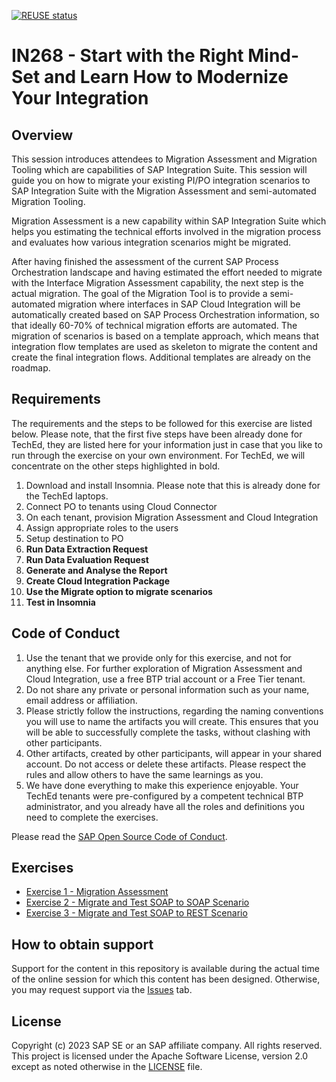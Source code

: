 [![REUSE status](https://api.reuse.software/badge/github.com/SAP-samples/asugtech2023-in268)](https://api.reuse.software/info/github.com/SAP-samples/asugtech2023-in268)

# IN268 - Start with the Right Mind-Set and Learn How to Modernize Your Integration

<!--
## Description

This repository contains the material for the SAP TechEd 2023 session called <b>IN268 - Start with the Right Mind-Set and Learn How to Modernize Your Integration</b>.  

This session will guide you on how to migrate your existing SAP Process Integration and SAP Process Orchestration (PI/PO) scenarios to SAP Integration Suite with the Migration Assessment and semi-automated Migration Tooling. Migration Assessment is a new capability within SAP Integration Suite which helps you estimating the technical efforts involved in the migration process and evaluates how various integration scenarios might be migrated. 

After having finished the assessment of the current SAP Process Orchestration landscape and having estimated the effort needed to migrate with the Interface Migration Assessment capability, the next step is the actual migration. The goal of the Migration Tool is to provide a semi-automated migration where interfaces in SAP Cloud Integration will be automatically created based on SAP Process Orchestration information, so that ideally 60-70% of technical migration efforts are automated. The migration of scenarios is based on a template approach, which means that integration flow templates are used as skeleton to migrate the content and create the final integration flows. Additional templates are already on the roadmap.
-->

## Overview

This session introduces attendees to Migration Assessment and Migration Tooling which are capabilities of SAP Integration Suite. This session will guide you on how to migrate your existing PI/PO integration scenarios to SAP Integration Suite with the Migration Assessment and semi-automated Migration Tooling.

Migration Assessment is a new capability within SAP Integration Suite which helps you estimating the technical efforts involved in the migration process and evaluates how various integration scenarios might be migrated. 

After having finished the assessment of the current SAP Process Orchestration landscape and having estimated the effort needed to migrate with the Interface Migration Assessment capability, the next step is the actual migration. The goal of the Migration Tool is to provide a semi-automated migration where interfaces in SAP Cloud Integration will be automatically created based on SAP Process Orchestration information, so that ideally 60-70% of technical migration efforts are automated. The migration of scenarios is based on a template approach, which means that integration flow templates are used as skeleton to migrate the content and create the final integration flows. Additional templates are already on the roadmap.

## Requirements

The requirements and the steps to be followed for this exercise are listed below. Please note, that the first five steps have been already done for TechEd, they are listed here for your information just in case that you like to run through the exercise on your own environment. For TechEd, we will concentrate on the other steps highlighted in bold. 

1. Download and install Insomnia. Please note that this is already done for the TechEd laptops.
2. Connect PO to tenants using Cloud Connector
3. On each tenant, provision Migration Assessment and Cloud Integration
4. Assign appropriate roles to the users
5. Setup destination to PO
5. <B>Run Data Extraction Request</B>
6. <B>Run Data Evaluation Request</B>
7. <B>Generate and Analyse the Report</B>
8. <B>Create Cloud Integration Package</B>
9. <B>Use the Migrate option to migrate scenarios</B>
10. <B>Test in Insomnia</B>

## Code of Conduct
1. Use the tenant that we provide only for this exercise, and not for anything else. For further exploration of Migration Assessment and Cloud Integration, use a free BTP trial account or a Free Tier tenant.
2. Do not share any private or personal information such as your name, email address or affiliation.
3. Please strictly follow the instructions, regarding the naming conventions you will use to name the artifacts you will create. This ensures that you will be able to successfully complete the tasks, without clashing with other participants.
4. Other artifacts, created by other participants, will appear in your shared account. Do not access or delete these artifacts. Please respect the rules and allow others to have the same learnings as you.
5. We have done everything to make this experience enjoyable. Your TechEd tenants were pre-configured by a competent technical BTP administrator, and you already have all the roles and definitions you need to complete the exercises.

Please read the [SAP Open Source Code of Conduct](https://github.com/SAP-samples/.github/blob/main/CODE_OF_CONDUCT.md).

## Exercises

<!-- Provide the exercise content here directly in README.md using [markdown](https://guides.github.com/features/mastering-markdown/) and linking to the specific exercise pages, below is an example. -->

- [Exercise 1 - Migration Assessment](exercises/ex1/)
- [Exercise 2 - Migrate and Test SOAP to SOAP Scenario](exercises/ex2/)
- [Exercise 3 - Migrate and Test SOAP to REST Scenario](exercises/ex3/)
  
<!-- **OR** Link to the Tutorial Navigator for example... 
Start the exercises [here](https://developers.sap.com/tutorials/abap-environment-trial-onboarding.html).
-->

<!--
**IMPORTANT**
Your repo must contain the .reuse and LICENSES folder and the License section below. DO NOT REMOVE the section or folders/files. Also, remove all unused template assets(images, folders, etc) from the exercises folder. 
-->

<!--
## Contributing
Please read the [CONTRIBUTING.md](./CONTRIBUTING.md) to understand the contribution guidelines.
-->

## How to obtain support
Support for the content in this repository is available during the actual time of the online session for which this content has been designed. Otherwise, you may request support via the [Issues](../../issues) tab.

## License
Copyright (c) 2023 SAP SE or an SAP affiliate company. All rights reserved. This project is licensed under the Apache Software License, version 2.0 except as noted otherwise in the [LICENSE](LICENSES/Apache-2.0.txt) file.
